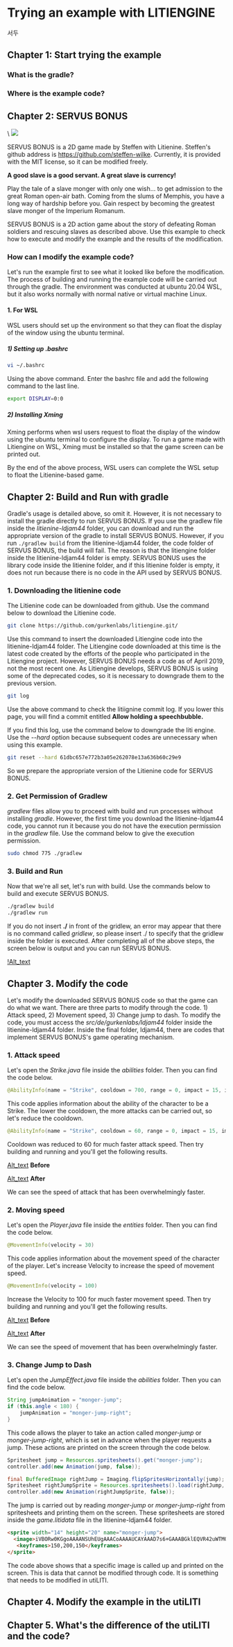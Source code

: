 # Trying an example with LITIENGINE

서두

## Chapter 1:  Start trying the example

### What is the gradle?

### Where is the example code?

## Chapter 2:  SERVUS BONUS
\\<!--![Alt_text](images/SERVUS_BONUS.jpg)-->
![](https://static.jam.vg/raw/f36/2/z/23631.png)

SERVUS BONUS is a 2D game made by Steffen with Litienine. Steffen's github address is https://github.com/steffen-wilke. Currently, it is provided with the MIT license, so it can be modified freely.

**A good slave is a good servant. A great slave is currency!**

Play the tale of a slave monger with only one wish… to get admission to the great Roman open-air bath. Coming from the slums of Memphis, you have a long way of hardship before you. Gain respect by becoming the greatest slave monger of the Imperium Romanum.

SERVUS BONUS is a 2D action game about the story of defeating Roman soldiers and rescuing slaves as described above.  Use this example to check how to execute and modify the example and the results of the modification.

### How can I modify the example code?

Let's run the example first to see what it looked like before the modification.
The process of building and running the example code will be carried out through the gradle. The environment was conducted at ubuntu 20.04 WSL, but it also works normally with normal native or virtual machine Linux.

#### 1. For WSL
WSL users should set up the environment so that they can float the display of the window using the ubuntu terminal.
 
##### 1) Setting up .bashrc
```bash
vi ~/.bashrc
```
Using the above command. Enter the bashrc file and add the following command to the last line.
```bash
export DISPLAY=0:0
```

##### 2) Installing Xming
Xming performs when wsl users request to float the display of the window using the ubuntu terminal to configure the display. To run a game made with Litiengine on WSL, Xming must be installed so that the game screen can be printed out.

By the end of the above process, WSL users can complete the WSL setup to float the Litienine-based game.

## Chapter 2: Build and Run with gradle

Gradle's usage is detailed above, so omit it. However, it is not necessary to install the gradle directly to run SERVUS BONUS. If you use the gradlew file inside the *litienine-ldjam44* folder, you can download and run the appropriate version of the gradle to install SERVUS BONUS. However, if you run `./gradlew build` from the litienine-ldjam44 folder, the code folder of SERVUS BONUS, the build will fail. The reason is that the litiengine folder inside the litienine-ldjam44 folder is empty. SERVUS BONUS uses the library code inside the litienine folder, and if this litienine folder is empty, it does not run because there is no code in the API used by SERVUS BONUS. 

### 1. Downloading the litienine code

The Litienine code can be downloaded from github. Use the command below to download the Litienine code.
```bash
git clone https://github.com/gurkenlabs/litiengine.git/
```
Use this command to insert the downloaded Litiengine code into the litienine-ldjam44 folder.
The Litiengine code downloaded at this time is the latest code created by the efforts of the people who participated in the Litiengine project. However, SERVUS BONUS needs a code as of April 2019, not the most recent one. As Litiengine develops, SERVUS BONUS is using some of the deprecated codes, so it is necessary to downgrade them to the previous version.
```bash
git log 
```
Use the above command to check the litiignine commit log. If you lower this page, you will find a commit entitled **Allow holding a speechbubble.**

If you find this log, use the command below to downgrade the liti engine. Use the *\-\-hard* option because subsequent codes are unnecessary when using this example.
```bash
git reset --hard 61dbc657e772b3a05e262078e13a636b60c29e9
```
So we prepare the appropriate version of the Litienine code for SERVUS BONUS.

### 2. Get Permission of Gradlew
*gradlew* files allow you to proceed with build and run processes without installing *gradle*. However, the first time you download the litienine-ldjam44 code, you cannot run it because you do not have the execution permission in the *gradlew* file. Use the command below to give the execution permission.
```bash
sudo chmod 775 ./gradlew
```

### 3. Build and Run

Now that we're all set, let's run with build. Use the commands below to build and execute SERVUS BONUS.
```bash
./gradlew build
./gradlew run
```
If you do not insert **./** in front of the gridlew, an error may appear that there is no command called *gridlew*, so please insert ./ to specify that the gridlew inside the folder is executed.
After completing all of the above steps, the screen below is output and you can run SERVUS BONUS.

[!Alt_text](images/run.gif)

## Chapter 3. Modify the code

Let's modify the downloaded SERVUS BONUS code so that the game can do what we want. There are three parts to modify through the code. 1) Attack speed, 2) Movement speed, 3) Change jump to dash. To modify the code, you must access the *src/de/gurkenlabs/ldjam44* folder inside the litienine-ldjam44 folder. Inside the final folder, ldjam44, there are codes that implement SERVUS BONUS's game operating mechanism.

### 1. Attack speed
Let's open the *Strike.java* file inside the *abilities* folder. Then you can find the code below.
```java
@AbilityInfo(name = "Strike", cooldown = 700, range = 0, impact = 15, impactAngle     = 360, value = 1, duration = 400, multiTarget = true, origin = AbilityOrigin.DIM    ENSION_CENTER)
```
This code applies information about the ability of the character to be a Strike. The lower the cooldown, the more attacks can be carried out, so let's reduce the cooldown.
```java
@AbilityInfo(name = "Strike", cooldown = 60, range = 0, impact = 15, impactAngle     = 360, value = 1, duration = 400, multiTarget = true, origin = AbilityOrigin.DIM    ENSION_CENTER)
```
Cooldown was reduced to 60 for much faster attack speed. Then try building and running and you'll get the following results.

[Alt_text](images/cooldown_before.gif)
**Before**

[Alt_text](images/cooldown_after.gif)
**After**

We can see the speed of attack that has been overwhelmingly faster.

### 2. Moving speed
Let's open the *Player.java* file inside the *entities* folder. Then you can find the code below.
```java
@MovementInfo(velocity = 30)
```
This code applies information about the movement speed of the character of the player. Let's increase Velocity to increase the speed of movement speed.
```java
@MovementInfo(velocity = 100)
```
Increase the Velocity to 100 for much faster movement speed. Then try building and running and you'll get the following results.


[Alt_text](images/velocity_before.gif)
**Before**

[Alt_text](images/velocity_after.gif)
**After**

We can see the speed of movement that has been overwhelmingly faster.

### 3. Change Jump to Dash
Let's open the *JumpEffect.java* file inside the *abilities* folder. Then you can find the code below.

```java
String jumpAnimation = "monger-jump";
if (this.angle < 180) {
	jumpAnimation = "monger-jump-right";
}
```
This code allows the player to take an action called *monger-jump* or *monger-jump-right*, which is set in advance when the player requests a jump. These actions are printed on the screen through the code below.

```java
Spritesheet jump = Resources.spritesheets().get("monger-jump");
controller.add(new Animation(jump, false));

final BufferedImage rightJump = Imaging.flipSpritesHorizontally(jump);
Spritesheet rightJumpSprite = Resources.spritesheets().load(rightJump, "monger-jump-right", jump.getSpriteWidth(), jump.getSpriteHeight());
controller.add(new Animation(rightJumpSprite, false));
```

The jump is carried out by reading *monger-jump* or *monger-jump-right* from spritesheets and printing them on the screen. These spritesheets are stored inside the *game.litidata* file in the litienine-ldjam44 folder.

```html
<sprite width="14" height="20" name="monger-jump">
  <image>iVBORw0KGgoAAAANSUhEUgAAACoAAAAUCAYAAAD7s6+GAAABGklEQVR42uWTMQ7CMAxFew     AmJFbYutCtHIEViZtwD47BAZgZ2bkCB0AqKytBrvRRcO20cUqEhCWrkWP3Od9JUfyjVfOpg/8s1M/P1m     wslPZPu23HLYeMajIWSnuL2aR1ysWafMghTZOwQCm+39StUw3WfeCkSVigIeC3JmGGUs69aVofqox1Ei     Yo7WF9KGtHDmDKe4h6WACGoM/jyuFL7gMRG0uUjjoxUNQgh9dgnSqIqI7fWHV7ON44b5Q3hxo/rvEsU3     hDcblRhJ8hroGlGn6PtXxJkL5JiEr5RdoPyuXacUczIYYkSIgzqFENTDHJtHvNlZME6b0CmjqhQ/mNni     /Xj0ZDylgmZ1In1WIEGU2dWMspiNlyCpLVXjWC/o8GBZLKAAAAAElFTkSuQmCC</image>
   <keyframes>150,200,150</keyframes>
</sprite>
```

The code above shows that a specific image is called up and printed on the screen. This is data that cannot be modified through code. It is something that needs to be modified in utiLITI.

## Chapter 4. Modify the example in the utiLITI

## Chapter 5. What's the difference of the utiLITI and the code?
